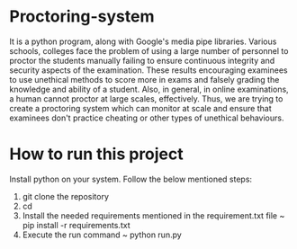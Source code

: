 # Proctoring-system
It is a python program, along with Google's media pipe libraries.
Various schools, colleges face the problem of using a large number of personnel to proctor the students manually failing to ensure continuous integrity and security aspects of the examination. These results encouraging examinees to use unethical methods to score more in exams and falsely grading the knowledge and ability of a student. Also, in general, in online examinations, a human cannot proctor at large scales,
effectively.
Thus, we are trying to create a proctoring system which can monitor at scale and ensure that examinees don't practice cheating or other types of unethical behaviours.

# How to run this project
 Install python on your system.
 Follow the below mentioned steps:
1.  git clone the repository
2.  cd <repository>
3. Install the needed requirements mentioned in the requirement.txt file
   ~  pip install -r requirements.txt
4. Execute the run command
   ~  python run.py
